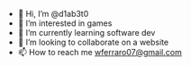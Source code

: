 - 👋 Hi, I’m @d1ab3t0
- 👀 I’m interested in games
- 🌱 I’m currently learning software dev
- 💞️ I’m looking to collaborate on a website
- 📫 How to reach me wferraro07@gmail.com

<!---
d1ab3t0/d1ab3t0 is a ✨ special ✨ repository because its `README.md` (this file) appears on your GitHub profile.
You can click the Preview link to take a look at your changes.
--->
